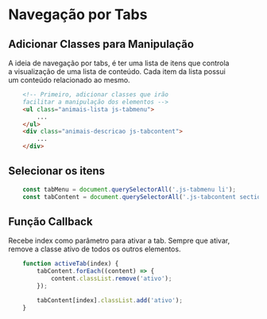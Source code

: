 # Navegação por Tabs

## Adicionar Classes para Manipulação

A ideia de navegação por tabs, é ter uma lista de itens que controla <br>
a visualização de uma lista de conteúdo. Cada item da lista possui <br>
um conteúdo relacionado ao mesmo.

```html
    <!-- Primeiro, adicionar classes que irão
    facilitar a manipulação dos elementos -->
    <ul class="animais-lista js-tabmenu">
        ...
    </ul>
    <div class="animais-descricao js-tabcontent">
        ...
    </div>
```

## Selecionar os itens

```js
    const tabMenu = document.querySelectorAll('.js-tabmenu li');
    const tabContent = document.querySelectorAll('.js-tabcontent section');
```

## Função Callback

Recebe index como parâmetro para ativar a tab. Sempre que ativar, <br>
remove a classe ativo de todos os outros elementos.

```js
    function activeTab(index) {
        tabContent.forEach((content) => {
            content.classList.remove('ativo');
        });

        tabContent[index].classList.add('ativo');
    }
```